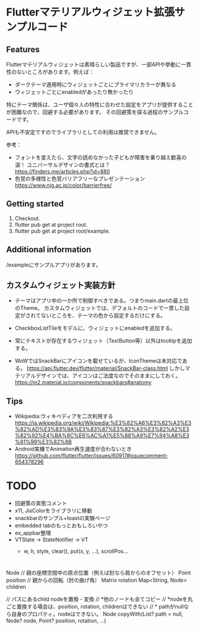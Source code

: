 # Flutterマテリアルウィジェット拡張サンプルコード

## Features

Flutterマテリアルウィジェットは素晴らしい製品ですが、一部APIや挙動に一貫性のないところがあります。例えば：

* ダークテーマ適用時にウィジェットごとにプライマリカラーが異なる
* ウィジェットごとにenabledがあったり無かったり

特にテーマ関係は、ユーザ個々人の特性に合わせた設定をアプリが提供することが困難なので、回避する必要があります。
その回避策を探る過程のサンプルコードです。

APIも不安定ですのでライブラリとしての利用は推奨できません。

参考：
* フォントを変えたら、文字の読めなかった子どもが障害を乗り越え歓喜の涙！ ユニバーサルデザインの書式とは？  
  https://finders.me/articles.php?id=880
* 色覚の多様性と色覚バリアフリーなプレゼンテーション  
  https://www.nig.ac.jp/color/barrierfree/

## Getting started

1. Checkout.
2. flutter pub get at project root.
3. flutter pub get at project root/example.

## Additional information

/exampleにサンプルアプリがあります。

## カスタムウィジェット実装方針

* テーマはアプリ中の一か所で制御すべきである。つまりmain.dartの最上位のTheme。
  カスタムウィジェットでは、デフォルトのコードで一貫した設定がされてないところを、テーマの色から設定するだけにする。

* CheckboxListTileをモデルに、ウィジェットにenabledを追加する。

* 常にテキストが存在するウィジェット（TextButton等）以外はtooltipを追加する。

* WoWではSnackBarにアイコンを載せているが、IconThemeは未対応である。
  https://api.flutter.dev/flutter/material/SnackBar-class.html
  しかしマテリアルデザインでは、アイコンはご法度なのでそのままにしておく。
  https://m2.material.io/components/snackbars#anatomy

## Tips

* Wikipedia:ウィキペディアを二次利用する  
  https://ja.wikipedia.org/wiki/Wikipedia:%E3%82%A6%E3%82%A3%E3%82%AD%E3%83%9A%E3%83%87%E3%82%A3%E3%82%A2%E3%82%92%E4%BA%8C%E6%AC%A1%E5%88%A9%E7%94%A8%E3%81%99%E3%82%8B
* Android実機でAnimation再生速度が合わないとき  
  https://github.com/flutter/flutter/issues/60917#issuecomment-654378296

# TODO

* 回避策の実態コメント
* x11, JisColorをライブラリに移動
* snackbarのサンプル+toastの実験ページ
* embedded tabのもっとおもしろいやつ
* ex_appbar整理
* VTState -> StateNotifier<VTState> -> VT
  * w, h, style, clear(), put(x, y, ...), scrollPos...

# 

Node
  // 親の座標空間中の原点位置（例えば肘なら肩からのオフセット）
  Point position
  // 親からの回転（肘の曲げ角）
  Matrix rotation
  Map<String, Node> children

  // パスにあるchild nodeを置換・変換
  // *他のノードも全てコピー
  // *nodeを丸ごと置換する場会は、position, rotation, childrenはできない
  // * pathがnullなら自身のプロパティ。nodeはできない。
  Node copyWith(List<string>? path = null, Node? node, Point? position, rotation, ...)
  

  
